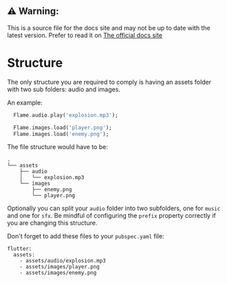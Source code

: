 <!-- {ignore} -->
## ⚠️ Warning:
This is a source file for the docs site and may not be up to date with the latest version.
Prefer to read it on [The official docs site](https://flame-engine.org/docs)
<!-- {/ignore} -->

# Structure

The only structure you are required to comply is having an assets folder with two sub folders: audio and images.

An example:

```dart
  Flame.audio.play('explosion.mp3');

  Flame.images.load('player.png');
  Flame.images.load('enemy.png');
```

The file structure would have to be:

```
.
└── assets
    ├── audio
    │   └── explosion.mp3
    └── images
        ├── enemy.png
        └── player.png
```

Optionally you can split your `audio` folder into two subfolders, one for `music` and one for `sfx`.
Be mindful of configuring the `prefix` property correctly if you are changing this structure.

Don't forget to add these files to your `pubspec.yaml` file:

```
flutter:
  assets:
    - assets/audio/explosion.mp3
    - assets/images/player.png
    - assets/images/enemy.png
```
